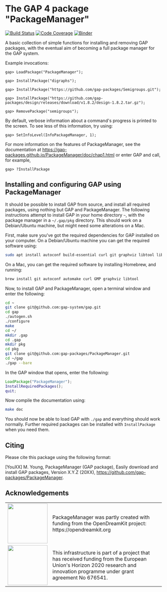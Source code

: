 The GAP 4 package "PackageManager"
==================================

[![Build Status](https://github.com/gap-packages/PackageManager/workflows/CI/badge.svg?branch=master)](https://github.com/gap-packages/PackageManager/actions?query=workflow%3ACI+branch%3Amaster)
[![Code Coverage](https://codecov.io/github/gap-packages/PackageManager/coverage.svg?branch=master&token=)](https://codecov.io/gh/gap-packages/PackageManager)
[![Binder](https://mybinder.org/badge_logo.svg)](https://mybinder.org/v2/gh/gap-packages/PackageManager/master?filepath=PackageManager-demo.ipynb)

A basic collection of simple functions for installing and removing GAP packages,
with the eventual aim of becoming a full package manager for the GAP system.

Example invocations:

    gap> LoadPackage("PackageManager");

    gap> InstallPackage("digraphs");

    gap> InstallPackage("https://github.com/gap-packages/Semigroups.git");

    gap> InstallPackage("https://github.com/gap-packages/design/releases/download/v1.8.2/design-1.8.2.tar.gz");

    gap> RemovePackage("semigroups");

By default, verbose information about a command's progress is printed to the
screen.  To see less of this information, try using:

    gap> SetInfoLevel(InfoPackageManager, 1);

For more information on the features of PackageManager, see the documentation at
https://gap-packages.github.io/PackageManager/doc/chap1.html
or enter GAP and call, for example,

    gap> ?InstallPackage

Installing and configuring GAP using PackageManager
---------------------------------------------------
It should be possible to install GAP from source, and install all required
packages, using nothing but GAP and PackageManager.  The following instructions
attempt to install GAP in your home directory `~`, with the package manager in a
`~/.gap/pkg` directory.  This should work on a Debian/Ubuntu machine, but might
need some alterations on a Mac.

First, make sure you've got the required dependencies for GAP installed on your
computer.  On a Debian/Ubuntu machine you can get the required software using:
```bash
sudo apt install autoconf build-essential curl git graphviz libtool libgmp-dev texlive-full
```

On a Mac, you can get the required software by installing Homebrew, and running:
```bash
brew install git autoconf automake curl GMP graphviz libtool
```

Now, to install GAP and PackageManager, open a terminal window and enter the following:
```bash
cd ~
git clone git@github.com:gap-system/gap.git
cd gap
./autogen.sh
./configure
make
cd ~/
mkdir .gap
cd .gap
mkdir pkg
cd pkg
git clone git@github.com:gap-packages/PackageManager.git
cd ~/gap
./gap --bare
```

In the GAP window that opens, enter the following:
```gap
LoadPackage("PackageManager");
InstallRequiredPackages();
quit;
```

Now compile the documentation using:
```bash
make doc
```

You should now be able to load GAP with `./gap` and everything should work
normally.  Further required packages can be installed with `InstallPackage` when
you need them.

Citing
------
Please cite this package using the following format:

[YouXX]
M. Young,
PackageManager (GAP package),
Easily download and install GAP packages,
Version X.Y.Z (20XX),
https://github.com/gap-packages/PackageManager.

Acknowledgements
----------------

<table class="none">
<tr>
<td>
  <img src="https://opendreamkit.org/public/logos/odk-elected-logo.svg" width="128">
</td>
<td>
  PackageManager was partly created with funding from the OpenDreamKit project: https://opendreamkit.org
</td>
</tr>
<tr>
<td>
  <img src="http://opendreamkit.org/public/logos/Flag_of_Europe.svg" width="128">
</td>
<td>
  This infrastructure is part of a project that has received funding from the
  European Union's Horizon 2020 research and innovation programme under grant
  agreement No 676541.
</td>
</tr>
</table>
